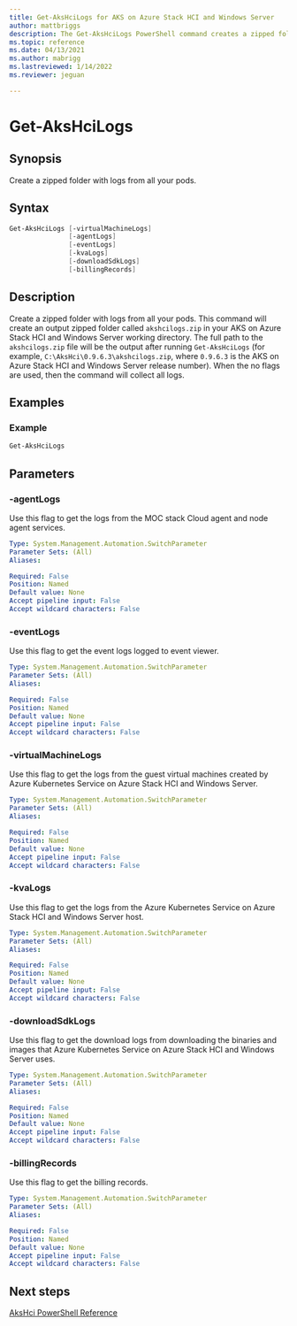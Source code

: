 ```yaml
---
title: Get-AksHciLogs for AKS on Azure Stack HCI and Windows Server
author: mattbriggs
description: The Get-AksHciLogs PowerShell command creates a zipped folder with logs from all your pods.
ms.topic: reference
ms.date: 04/13/2021
ms.author: mabrigg 
ms.lastreviewed: 1/14/2022
ms.reviewer: jeguan

---
```


# Get-AksHciLogs

## Synopsis
Create a zipped folder with logs from all your pods. 

## Syntax

```powershell
Get-AksHciLogs [-virtualMachineLogs]
               [-agentLogs]
               [-eventLogs]
               [-kvaLogs] 
               [-downloadSdkLogs] 
               [-billingRecords] 
```

## Description
Create a zipped folder with logs from all your pods. This command will create an output zipped folder called `akshcilogs.zip` in your AKS on Azure Stack HCI and Windows Server working directory. The full path to the `akshcilogs.zip` file will be the output after running  `Get-AksHciLogs` (for example, `C:\AksHci\0.9.6.3\akshcilogs.zip`, where `0.9.6.3` is the AKS on Azure Stack HCI and Windows Server release number). When the no flags are used, then the command will collect all logs.

## Examples

### Example

```powershell
Get-AksHciLogs
```

## Parameters

### -agentLogs
Use this flag to get the logs from the MOC stack Cloud agent and node agent services.

```yaml
Type: System.Management.Automation.SwitchParameter
Parameter Sets: (All)
Aliases:

Required: False
Position: Named
Default value: None
Accept pipeline input: False
Accept wildcard characters: False
```

### -eventLogs
Use this flag to get the event logs logged to event viewer.

```yaml
Type: System.Management.Automation.SwitchParameter
Parameter Sets: (All)
Aliases:

Required: False
Position: Named
Default value: None
Accept pipeline input: False
Accept wildcard characters: False
```

### -virtualMachineLogs
Use this flag to get the logs from the guest virtual machines created by Azure Kubernetes Service on Azure Stack HCI and Windows Server.

```yaml
Type: System.Management.Automation.SwitchParameter
Parameter Sets: (All)
Aliases:

Required: False
Position: Named
Default value: None
Accept pipeline input: False
Accept wildcard characters: False
```

### -kvaLogs
Use this flag to get the logs from the Azure Kubernetes Service on Azure Stack HCI and Windows Server host.

```yaml
Type: System.Management.Automation.SwitchParameter
Parameter Sets: (All)
Aliases:

Required: False
Position: Named
Default value: None
Accept pipeline input: False
Accept wildcard characters: False
```

### -downloadSdkLogs
Use this flag to get the download logs from downloading the binaries and images that Azure Kubernetes Service on Azure Stack HCI and Windows Server uses.

```yaml
Type: System.Management.Automation.SwitchParameter
Parameter Sets: (All)
Aliases:

Required: False
Position: Named
Default value: None
Accept pipeline input: False
Accept wildcard characters: False
```


### -billingRecords
Use this flag to get the billing records.

```yaml
Type: System.Management.Automation.SwitchParameter
Parameter Sets: (All)
Aliases:

Required: False
Position: Named
Default value: None
Accept pipeline input: False
Accept wildcard characters: False
```

## Next steps

[AksHci PowerShell Reference](index.md)